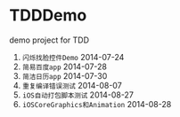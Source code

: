 TDDDemo
=======

demo project for TDD

1. `闪烁找脸控件Demo` 2014-07-24
2.  `简易百度app` 2014-07-28
3.   `简洁日历app` 2014-07-30
4.   `重复编译错误测试` 2014-08-07
5.   `iOS自动打包脚本测试` 2014-08-27
6.   `iOSCoreGraphics和Animation` 2014-08-28